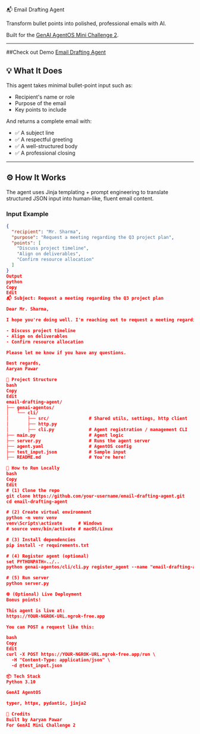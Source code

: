 📬 Email Drafting Agent

Transform bullet points into polished, professional emails with AI.

Built for the [GenAI AgentOS Mini Challenge 2](https://github.com/genai-works-org/genai-agentos).

---
##Check out Demo
[Email Drafting Agent](https://youtu.be/ibMepP7qhuc?si=4lApIcQQ_lIfWT4Z)
## 💡 What It Does

This agent takes minimal bullet-point input such as:

- Recipient's name or role  
- Purpose of the email  
- Key points to include  

And returns a complete email with:

- ✅ A subject line  
- ✅ A respectful greeting  
- ✅ A well-structured body  
- ✅ A professional closing  

---

## ⚙️ How It Works

The agent uses Jinja templating + prompt engineering to translate structured JSON input into human-like, fluent email content.

### Input Example

```json
{
  "recipient": "Mr. Sharma",
  "purpose": "Request a meeting regarding the Q3 project plan",
  "points": [
    "Discuss project timeline",
    "Align on deliverables",
    "Confirm resource allocation"
  ]
}
Output
python
Copy
Edit
📬 Subject: Request a meeting regarding the Q3 project plan

Dear Mr. Sharma,

I hope you're doing well. I'm reaching out to request a meeting regarding the Q3 project plan.

- Discuss project timeline  
- Align on deliverables  
- Confirm resource allocation

Please let me know if you have any questions.

Best regards,  
Aaryan Pawar

🧩 Project Structure
bash
Copy
Edit
email-drafting-agent/
├── genai-agentos/
│   └── cli/
│       ├── src/               # Shared utils, settings, http client
│       ├── http.py
│       ├── cli.py             # Agent registration / management CLI
├── main.py                    # Agent logic
├── server.py                  # Runs the agent server
├── agent.yaml                 # AgentOS config
├── test_input.json            # Sample input
├── README.md                  # You're here!

🚀 How to Run Locally
bash
Copy
Edit
# (1) Clone the repo
git clone https://github.com/your-username/email-drafting-agent.git
cd email-drafting-agent

# (2) Create virtual environment
python -m venv venv
venv\Scripts\activate      # Windows
# source venv/bin/activate # macOS/Linux

# (3) Install dependencies
pip install -r requirements.txt

# (4) Register agent (optional)
set PYTHONPATH=../..
python genai-agentos/cli/cli.py register_agent --name "email-drafting-agent" --description "Professional email generation from bullet points"

# (5) Run server
python server.py

🌐 (Optional) Live Deployment
Bonus points!

This agent is live at:
https://YOUR-NGROK-URL.ngrok-free.app

You can POST a request like this:

bash
Copy
Edit
curl -X POST https://YOUR-NGROK-URL.ngrok-free.app/run \
  -H "Content-Type: application/json" \
  -d @test_input.json

📦 Tech Stack
Python 3.10

GenAI AgentOS

typer, httpx, pydantic, jinja2

🙌 Credits
Built by Aaryan Pawar
For GenAI Mini Challenge 2

